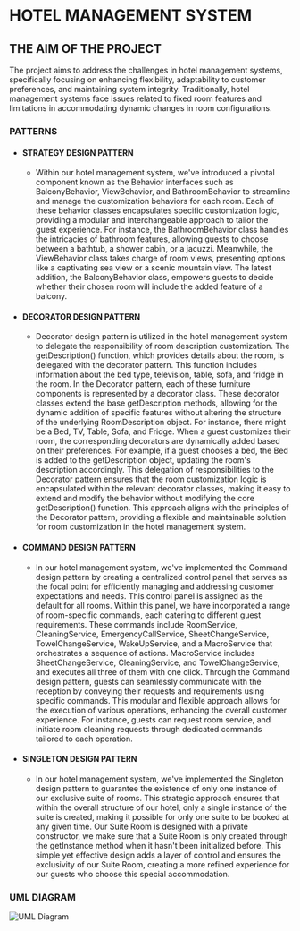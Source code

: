 # HOTEL MANAGEMENT SYSTEM
## THE AIM OF THE PROJECT
The project aims to address the challenges in hotel management systems, specifically focusing on enhancing flexibility, adaptability to customer preferences, and maintaining system integrity. Traditionally, hotel management systems face issues related to fixed room features and limitations in accommodating dynamic changes in room configurations.
### PATTERNS
  - #### STRATEGY DESIGN PATTERN
    - Within our hotel management system, we've introduced a pivotal component known as the Behavior interfaces such as BalconyBehavior, ViewBehavior, and BathroomBehavior to streamline and manage the customization behaviors for each room. Each of these behavior classes encapsulates specific customization logic, providing a modular and interchangeable approach to tailor the guest experience. For instance, the BathroomBehavior class handles the intricacies of bathroom features, allowing guests to choose between a bathtub, a shower cabin, or a jacuzzi. Meanwhile, the ViewBehavior class takes charge of room views, presenting options like a captivating sea view or a scenic mountain view. The latest addition, the BalconyBehavior class, empowers guests to decide whether their chosen room will include the added feature of a balcony.
  - #### DECORATOR DESIGN PATTERN
    - Decorator design pattern is utilized in the hotel management system to delegate the responsibility of room description customization. The getDescription() function, which provides details about the room, is delegated with the decorator pattern. This function includes information about the bed type, television, table, sofa, and fridge in the room. In the Decorator pattern, each of these furniture components is represented by a decorator class. These decorator classes extend the base getDescription methods, allowing for the dynamic addition of specific features without altering the structure of the underlying RoomDescription object. For instance, there might be a Bed, TV, Table, Sofa, and Fridge. When a guest customizes their room, the corresponding decorators are dynamically added based on their preferences. For example, if a guest chooses a bed, the Bed is added to the getDescription object, updating the room's description accordingly. This delegation of responsibilities to the Decorator pattern ensures that the room customization logic is encapsulated within the relevant decorator classes, making it easy to extend and modify the behavior without modifying the core getDescription() function. This approach aligns with the principles of the Decorator pattern, providing a flexible and maintainable solution for room customization in the hotel management system.
  - #### COMMAND DESIGN PATTERN
    - In our hotel management system, we've implemented the Command design pattern by creating a centralized control panel that serves as the focal point for efficiently managing and addressing customer expectations and needs. This control panel is assigned as the default for all rooms. Within this panel, we have incorporated a range of room-specific commands, each catering to different guest requirements. These commands include RoomService, CleaningService, EmergencyCallService, SheetChangeService, TowelChangeService, WakeUpService, and a MacroService that orchestrates a sequence of actions. MacroService includes SheetChangeService, CleaningService, and TowelChangeService, and executes all three of them with one click. Through the Command design pattern, guests can seamlessly communicate with the reception by conveying their requests and requirements using specific commands. This modular and flexible approach allows for the execution of various operations, enhancing the overall customer experience. For instance, guests can request room service, and initiate room cleaning requests through dedicated commands tailored to each operation.
  - #### SINGLETON DESIGN PATTERN
    - In our hotel management system, we've implemented the Singleton design pattern to guarantee the existence of only one instance of our exclusive suite of rooms. This strategic approach ensures that within the overall structure of our hotel, only a single instance of the suite is created, making it possible for only one suite to be booked at any given time. Our Suite Room is designed with a private constructor, we make sure that a Suite Room is only created through the getInstance method when it hasn't been initialized before. This simple yet effective design adds a layer of control and ensures the exclusivity of our Suite Room, creating a more refined experience for our guests who choose this special accommodation.

### UML DIAGRAM
![UML Diagram](https://github.com/DumanIbrahm/HotelManagmentSystem/assets/94488767/89344bd4-7807-4b98-bf8a-38d08084fdba)


  
